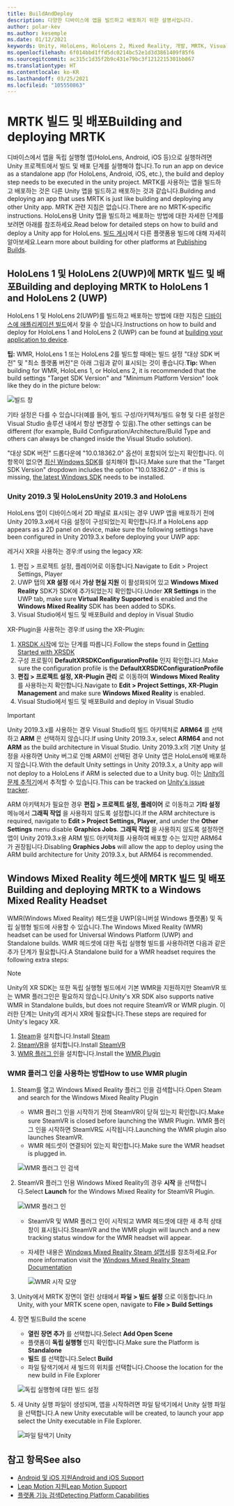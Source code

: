 ```yaml
---
title: BuildAndDeploy
description: 다양한 디바이스에 앱을 빌드하고 배포하기 위한 설명서입니다.
author: polar-kev
ms.author: kesemple
ms.date: 01/12/2021
keywords: Unity, HoloLens, HoloLens 2, Mixed Reality, 개발, MRTK, Visual Studio, Android, IOS
ms.openlocfilehash: 6f014bbd1ffd5dc0214bc52e1d3d3861409f85f6
ms.sourcegitcommit: ac315c1d35f2b9c431e79bc3f1212215301bb867
ms.translationtype: HT
ms.contentlocale: ko-KR
ms.lasthandoff: 03/25/2021
ms.locfileid: "105550863"
---
```

# <a name="building-and-deploying-mrtk"></a><span data-ttu-id="d9b8f-104">MRTK 빌드 및 배포</span><span class="sxs-lookup"><span data-stu-id="d9b8f-104">Building and deploying MRTK</span></span>

<span data-ttu-id="d9b8f-105">디바이스에서 앱을 독립 실행형 앱(HoloLens, Android, iOS 등)으로 실행하려면 Unity 프로젝트에서 빌드 및 배포 단계를 실행해야 합니다.</span><span class="sxs-lookup"><span data-stu-id="d9b8f-105">To run an app on device as a standalone app (for HoloLens, Android, iOS, etc.), the build and deploy step needs to be executed in the unity project.</span></span> <span data-ttu-id="d9b8f-106">MRTK를 사용하는 앱을 빌드하고 배포하는 것은 다른 Unity 앱을 빌드하고 배포하는 것과 같습니다.</span><span class="sxs-lookup"><span data-stu-id="d9b8f-106">Building and deploying an app that uses MRTK is just like building and deploying any other Unity app.</span></span> <span data-ttu-id="d9b8f-107">MRTK 관련 지침은 없습니다.</span><span class="sxs-lookup"><span data-stu-id="d9b8f-107">There are no MRTK-specific instructions.</span></span> <span data-ttu-id="d9b8f-108">HoloLens용 Unity 앱을 빌드하고 배포하는 방법에 대한 자세한 단계를 보려면 아래를 참조하세요.</span><span class="sxs-lookup"><span data-stu-id="d9b8f-108">Read below for detailed steps on how to build and deploy a Unity app for HoloLens.</span></span>  <span data-ttu-id="d9b8f-109">[빌드 게시](https://docs.unity3d.com/Manual/PublishingBuilds.html)에서 다른 플랫폼용 빌드에 대해 자세히 알아보세요.</span><span class="sxs-lookup"><span data-stu-id="d9b8f-109">Learn more about building for other platforms at [Publishing Builds](https://docs.unity3d.com/Manual/PublishingBuilds.html).</span></span>

## <a name="building-and-deploying-mrtk-to-hololens-1-and-hololens-2-uwp"></a><span data-ttu-id="d9b8f-110">HoloLens 1 및 HoloLens 2(UWP)에 MRTK 빌드 및 배포</span><span class="sxs-lookup"><span data-stu-id="d9b8f-110">Building and deploying MRTK to HoloLens 1 and HoloLens 2 (UWP)</span></span>

<span data-ttu-id="d9b8f-111">HoloLens 1 및 HoloLens 2(UWP)를 빌드하고 배포하는 방법에 대한 지침은 [디바이스에 애플리케이션 빌드](/windows/mixed-reality/mrlearning-base-ch1#build-your-application-to-your-device)에서 찾을 수 있습니다.</span><span class="sxs-lookup"><span data-stu-id="d9b8f-111">Instructions on how to build and deploy for HoloLens 1 and HoloLens 2 (UWP) can be found at [building your application to device](/windows/mixed-reality/mrlearning-base-ch1#build-your-application-to-your-device).</span></span>

<span data-ttu-id="d9b8f-112">**팁:** WMR, HoloLens 1 또는 HoloLens 2를 빌드할 때에는 빌드 설정 "대상 SDK 버전" 및 "최소 플랫폼 버전"은 아래 그림과 같이 표시되는 것이 좋습니다.</span><span class="sxs-lookup"><span data-stu-id="d9b8f-112">**Tip:** When building for WMR, HoloLens 1, or HoloLens 2, it is recommended that the build settings "Target SDK Version" and "Minimum Platform Version" look like they do in the picture below:</span></span>

![빌드 창](../features/images/getting-started/BuildWindow.png)

<span data-ttu-id="d9b8f-114">기타 설정은 다를 수 있습니다(예를 들어, 빌드 구성/아키텍처/빌드 유형 및 다른 설정은 Visual Studio 솔루션 내에서 항상 변경할 수 있음).</span><span class="sxs-lookup"><span data-stu-id="d9b8f-114">The other settings can be different (for example, Build Configuration/Architecture/Build Type and others can always be changed inside the Visual Studio solution).</span></span>

<span data-ttu-id="d9b8f-115">"대상 SDK 버전" 드롭다운에 "10.0.18362.0" 옵션이 포함되어 있는지 확인합니다. 이 항목이 없으면 [최신 Windows SDK](https://developer.microsoft.com/windows/downloads/windows-10-sdk)를 설치해야 합니다.</span><span class="sxs-lookup"><span data-stu-id="d9b8f-115">Make sure that the "Target SDK Version" dropdown includes the option "10.0.18362.0" - if this is missing, [the latest Windows SDK](https://developer.microsoft.com/windows/downloads/windows-10-sdk) needs to be installed.</span></span>

### <a name="unity-20193-and-hololens"></a><span data-ttu-id="d9b8f-116">Unity 2019.3 및 HoloLens</span><span class="sxs-lookup"><span data-stu-id="d9b8f-116">Unity 2019.3 and HoloLens</span></span>

<span data-ttu-id="d9b8f-117">HoloLens 앱이 디바이스에서 2D 패널로 표시되는 경우 UWP 앱을 배포하기 전에 Unity 2019.3.x에서 다음 설정이 구성되었는지 확인합니다.</span><span class="sxs-lookup"><span data-stu-id="d9b8f-117">If a HoloLens app appears as a 2D panel on device, make sure the following settings have been configured in Unity 2019.3.x before deploying your UWP app:</span></span>

<span data-ttu-id="d9b8f-118">레거시 XR을 사용하는 경우:</span><span class="sxs-lookup"><span data-stu-id="d9b8f-118">If using the legacy XR:</span></span>

1. <span data-ttu-id="d9b8f-119">편집 > 프로젝트 설정, 플레이어로 이동합니다.</span><span class="sxs-lookup"><span data-stu-id="d9b8f-119">Navigate to Edit > Project Settings, Player</span></span>
1. <span data-ttu-id="d9b8f-120">UWP 탭의 **XR 설정** 에서 **가상 현실 지원** 이 활성화되어 있고 **Windows Mixed Reality** SDK가 SDK에 추가되었는지 확인합니다.</span><span class="sxs-lookup"><span data-stu-id="d9b8f-120">Under **XR Settings** in the UWP tab, make sure **Virtual Reality Supported** is enabled and the **Windows Mixed Reality** SDK has been added to SDKs.</span></span>
1. <span data-ttu-id="d9b8f-121">Visual Studio에서 빌드 및 배포</span><span class="sxs-lookup"><span data-stu-id="d9b8f-121">Build and deploy in Visual Studio</span></span>

<span data-ttu-id="d9b8f-122">XR-Plugin을 사용하는 경우:</span><span class="sxs-lookup"><span data-stu-id="d9b8f-122">If using the XR-Plugin:</span></span>

1. <span data-ttu-id="d9b8f-123">[XRSDK 시작](../configuration/getting-started-with-mrtk-and-xrsdk.md)에 있는 단계를 따릅니다.</span><span class="sxs-lookup"><span data-stu-id="d9b8f-123">Follow the steps found in [Getting Started with XRSDK](../configuration/getting-started-with-mrtk-and-xrsdk.md)</span></span>
1. <span data-ttu-id="d9b8f-124">구성 프로필이 **DefaultXRSDKConfigurationProfile** 인지 확인합니다.</span><span class="sxs-lookup"><span data-stu-id="d9b8f-124">Make sure the configuration profile is the **DefaultXRSDKConfigurationProfile**</span></span>
1. <span data-ttu-id="d9b8f-125">**편집 > 프로젝트 설정, XR-Plugin 관리** 로 이동하여 **Windows Mixed Reality** 를 사용하는지 확인합니다.</span><span class="sxs-lookup"><span data-stu-id="d9b8f-125">Navigate to **Edit > Project Settings, XR-Plugin Management** and make sure **Windows Mixed Reality** is enabled.</span></span>
1. <span data-ttu-id="d9b8f-126">Visual Studio에서 빌드 및 배포</span><span class="sxs-lookup"><span data-stu-id="d9b8f-126">Build and deploy in Visual Studio</span></span>

>[!IMPORTANT]
> <span data-ttu-id="d9b8f-127">Unity 2019.3.x를 사용하는 경우 Visual Studio의 빌드 아키텍처로 **ARM64** 를 선택하고 **ARM** 은 선택하지 않습니다.</span><span class="sxs-lookup"><span data-stu-id="d9b8f-127">If using Unity 2019.3.x, select **ARM64** and not **ARM** as the build architecture in Visual Studio.</span></span> <span data-ttu-id="d9b8f-128">Unity 2019.3.x의 기본 Unity 설정을 사용하면 Unity 버그로 인해 ARM이 선택된 경우 Unity 앱은 HoloLens에 배포하지 않습니다.</span><span class="sxs-lookup"><span data-stu-id="d9b8f-128">With the default Unity settings in Unity 2019.3.x, a Unity app will not deploy to a HoloLens if ARM is selected due to a Unity bug.</span></span> <span data-ttu-id="d9b8f-129">이는 [Unity의 문제 추적기](https://issuetracker.unity3d.com/issues/enabling-graphics-jobs-in-2019-dot-3-x-results-in-a-crash-or-nothing-rendering-on-hololens-2)에서 추적할 수 있습니다.</span><span class="sxs-lookup"><span data-stu-id="d9b8f-129">This can be tracked on [Unity's issue tracker](https://issuetracker.unity3d.com/issues/enabling-graphics-jobs-in-2019-dot-3-x-results-in-a-crash-or-nothing-rendering-on-hololens-2).</span></span>
>
> <span data-ttu-id="d9b8f-130">ARM 아키텍처가 필요한 경우 **편집 > 프로젝트 설정, 플레이어** 로 이동하고 **기타 설정** 메뉴에서 **그래픽 작업** 을 사용하지 않도록 설정합니다.</span><span class="sxs-lookup"><span data-stu-id="d9b8f-130">If the ARM architecture is required, navigate to **Edit > Project Settings, Player**, and under the **Other Settings** menu disable **Graphics Jobs**.</span></span> <span data-ttu-id="d9b8f-131">**그래픽 작업** 을 사용하지 않도록 설정하면 앱이 Unity 2019.3.x용 ARM 빌드 아키텍처를 사용하여 배포할 수는 있지만 ARM64가 권장됩니다.</span><span class="sxs-lookup"><span data-stu-id="d9b8f-131">Disabling **Graphics Jobs** will allow the app to deploy using the ARM build architecture for Unity 2019.3.x, but ARM64 is recommended.</span></span>

## <a name="building-and-deploying-mrtk-to-a-windows-mixed-reality-headset"></a><span data-ttu-id="d9b8f-132">Windows Mixed Reality 헤드셋에 MRTK 빌드 및 배포</span><span class="sxs-lookup"><span data-stu-id="d9b8f-132">Building and deploying MRTK to a Windows Mixed Reality Headset</span></span>

<span data-ttu-id="d9b8f-133">WMR(Windows Mixed Reality) 헤드셋을 UWP(유니버설 Windows 플랫폼) 및 독립 실행형 빌드에 사용할 수 있습니다.</span><span class="sxs-lookup"><span data-stu-id="d9b8f-133">The Windows Mixed Reality (WMR) headset can be used for Universal Windows Platform (UWP) and Standalone builds.</span></span>  <span data-ttu-id="d9b8f-134">WMR 헤드셋에 대한 독립 실행형 빌드를 사용하려면 다음과 같은 추가 단계가 필요합니다.</span><span class="sxs-lookup"><span data-stu-id="d9b8f-134">A Standalone build for a WMR headset requires the following extra steps:</span></span>

> [!NOTE]
> <span data-ttu-id="d9b8f-135">Unity의 XR SDK는 또한 독립 실행형 빌드에서 기본 WMR을 지원하지만 SteamVR 또는 WMR 플러그인은 필요하지 않습니다.</span><span class="sxs-lookup"><span data-stu-id="d9b8f-135">Unity's XR SDK also supports native WMR in Standalone builds, but does not require SteamVR or WMR plugin.</span></span> <span data-ttu-id="d9b8f-136">이러한 단계는 Unity의 레거시 XR에 필요합니다.</span><span class="sxs-lookup"><span data-stu-id="d9b8f-136">These steps are required for Unity's legacy XR.</span></span>

1. <span data-ttu-id="d9b8f-137">[Steam](https://store.steampowered.com/about/)을 설치합니다.</span><span class="sxs-lookup"><span data-stu-id="d9b8f-137">Install [Steam](https://store.steampowered.com/about/)</span></span>
1. <span data-ttu-id="d9b8f-138">[SteamVR](https://store.steampowered.com/app/250820/SteamVR/)을 설치합니다.</span><span class="sxs-lookup"><span data-stu-id="d9b8f-138">Install [SteamVR](https://store.steampowered.com/app/250820/SteamVR/)</span></span>
1. <span data-ttu-id="d9b8f-139">[WMR 플러그 인](https://store.steampowered.com/app/719950/Windows_Mixed_Reality_for_SteamVR/)을 설치합니다.</span><span class="sxs-lookup"><span data-stu-id="d9b8f-139">Install the [WMR Plugin](https://store.steampowered.com/app/719950/Windows_Mixed_Reality_for_SteamVR/)</span></span>

### <a name="how-to-use-wmr-plugin"></a><span data-ttu-id="d9b8f-140">WMR 플러그 인을 사용하는 방법</span><span class="sxs-lookup"><span data-stu-id="d9b8f-140">How to use WMR plugin</span></span>

1. <span data-ttu-id="d9b8f-141">Steam를 열고 Windows Mixed Reality 플러그 인을 검색합니다.</span><span class="sxs-lookup"><span data-stu-id="d9b8f-141">Open Steam and search for the Windows Mixed Reality Plugin</span></span>
    - <span data-ttu-id="d9b8f-142">WMR 플러그 인을 시작하기 전에 SteamVR이 닫혀 있는지 확인합니다.</span><span class="sxs-lookup"><span data-stu-id="d9b8f-142">Make sure SteamVR is closed before launching the WMR Plugin.</span></span> <span data-ttu-id="d9b8f-143">WMR 플러그 인을 시작하면 SteamVR도 시작됩니다.</span><span class="sxs-lookup"><span data-stu-id="d9b8f-143">Launching the WMR plugin also launches SteamVR.</span></span>
    - <span data-ttu-id="d9b8f-144">WMR 헤드셋이 연결되어 있는지 확인합니다.</span><span class="sxs-lookup"><span data-stu-id="d9b8f-144">Make sure the WMR headset is plugged in.</span></span>

    ![WMR 플러그 인 검색](../features/images/build-deploy/WMR/SteamSearchWMRPlugin.png)

1. <span data-ttu-id="d9b8f-146">SteamVR 플러그 인용 Windows Mixed Reality의 경우 **시작** 을 선택합니다.</span><span class="sxs-lookup"><span data-stu-id="d9b8f-146">Select **Launch** for the Windows Mixed Reality for SteamVR Plugin.</span></span>

    ![WMR 플러그 인](../features/images/build-deploy/WMR/WMRPlugin.png)

    - <span data-ttu-id="d9b8f-148">SteamVR 및 WMR 플러그 인이 시작되고 WMR 헤드셋에 대한 새 추적 상태 창이 표시됩니다.</span><span class="sxs-lookup"><span data-stu-id="d9b8f-148">SteamVR and the WMR plugin will launch and a new tracking status window for the WMR headset will appear.</span></span>
    - <span data-ttu-id="d9b8f-149">자세한 내용은 [Windows Mixed Reality Steam 설명서](https://support.microsoft.com/help/4053622/windows-10-play-steamvr-games-in-windows-mixed-reality)를 참조하세요.</span><span class="sxs-lookup"><span data-stu-id="d9b8f-149">For more information visit the [Windows Mixed Reality Steam Documentation](https://support.microsoft.com/help/4053622/windows-10-play-steamvr-games-in-windows-mixed-reality)</span></span>

        ![WMR 시작 모양](../features/images/build-deploy/WMR/WMRPluginActive.png)

1. <span data-ttu-id="d9b8f-151">Unity에서 MRTK 장면이 열린 상태에서 **파일 > 빌드 설정** 으로 이동합니다.</span><span class="sxs-lookup"><span data-stu-id="d9b8f-151">In Unity, with your MRTK scene open, navigate to **File > Build Settings**</span></span>

1. <span data-ttu-id="d9b8f-152">장면 빌드</span><span class="sxs-lookup"><span data-stu-id="d9b8f-152">Build the scene</span></span>
    - <span data-ttu-id="d9b8f-153">**열린 장면 추가** 를 선택합니다.</span><span class="sxs-lookup"><span data-stu-id="d9b8f-153">Select **Add Open Scene**</span></span>
    - <span data-ttu-id="d9b8f-154">플랫폼이 **독립 실행형** 인지 확인합니다.</span><span class="sxs-lookup"><span data-stu-id="d9b8f-154">Make sure the Platform is **Standalone**</span></span>
    - <span data-ttu-id="d9b8f-155">**빌드** 를 선택합니다.</span><span class="sxs-lookup"><span data-stu-id="d9b8f-155">Select **Build**</span></span>
    - <span data-ttu-id="d9b8f-156">파일 탐색기에서 새 빌드의 위치를 선택합니다.</span><span class="sxs-lookup"><span data-stu-id="d9b8f-156">Choose the location for the new build in File Explorer</span></span>

    ![독립 실행형에 대한 빌드 설정](../features/images/build-deploy/WMR/BuildSettingsStandaloneUnity.png)

1. <span data-ttu-id="d9b8f-158">새 Unity 실행 파일이 생성되며, 앱을 시작하려면 파일 탐색기에서 Unity 실행 파일을 선택합니다.</span><span class="sxs-lookup"><span data-stu-id="d9b8f-158">A new Unity executable will be created, to launch your app select the Unity executable in File Explorer.</span></span>

    ![파일 탐색기 Unity](../features/images/build-deploy/WMR/FileExplorerUnityExe.png)

## <a name="see-also"></a><span data-ttu-id="d9b8f-160">참고 항목</span><span class="sxs-lookup"><span data-stu-id="d9b8f-160">See also</span></span>

- [<span data-ttu-id="d9b8f-161">Android 및 iOS 지원</span><span class="sxs-lookup"><span data-stu-id="d9b8f-161">Android and iOS Support</span></span>](../features/cross-platform/using-ar-foundation.md)
- [<span data-ttu-id="d9b8f-162">Leap Motion 지원</span><span class="sxs-lookup"><span data-stu-id="d9b8f-162">Leap Motion Support</span></span>](../features/cross-platform/leap-motion-mrtk.md)
- [<span data-ttu-id="d9b8f-163">플랫폼 기능 검색</span><span class="sxs-lookup"><span data-stu-id="d9b8f-163">Detecting Platform Capabilities</span></span>](../features/cross-platform/detecting-platform-capabilities.md)
